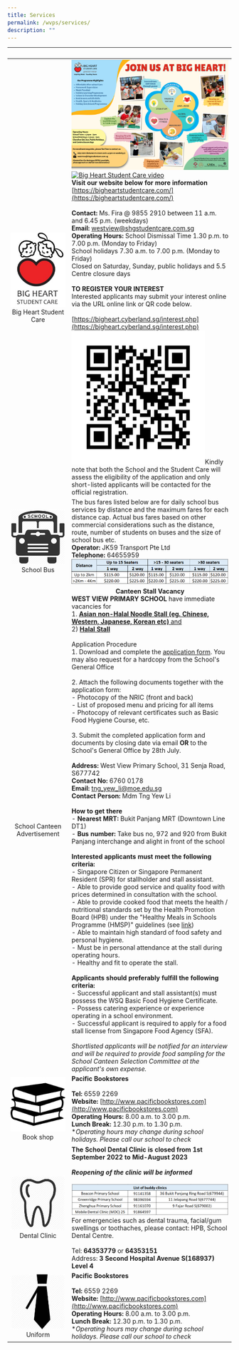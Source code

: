 ```yaml
---
title: Services
permalink: /wvps/services/
description: ""
---
```

|&nbsp;|&nbsp;|
|:----------:|----------|
|![Big heart student care logo](/images/logo.jpeg)Big Heart Student Care|![Information of Big Heart Student Care centre](/images/West%20View%20SCC%20Info.png)<br>[![Big Heart Student Care video](https://img.youtube.com/vi/Do4hSWR8s4o/0.jpg)](https://www.youtube.com/watch?v=Do4hSWR8s4o)<br>**Visit our website below for more information**<br>[https://bigheartstudentcare.com/](https://bigheartstudentcare.com/)<br><br>**Contact:** Ms. Fira @ 9855 2910 between 11 a.m. and 6.45 p.m. (weekdays)<br>**Email:** westview@shgstudentcare.com.sg<br>**Operating Hours:** School Dismissal Time 1.30 p.m. to 7.00 p.m. (Monday to Friday)<br>School holidays 7.30 a.m. to 7.00 p.m. (Monday to Friday)<br>Closed on Saturday, Sunday, public holidays and 5.5 Centre closure days<br><br>**TO REGISTER YOUR INTEREST**<br>Interested applicants may submit your interest online via the URL online link or QR code below.<br><br>[https://bigheart.cyberland.sg/interest.php](https://bigheart.cyberland.sg/interest.php)<br>![](/images/Services/registration%20qr%20code.png)Kindly note that both the School and the Student Care will assess the eligibility of the application and only short-listed applicants will be contacted for the official registration.|
|![Icon of a school bus](/images/bus.png)School Bus|The bus fares listed below are for daily school bus services by distance and the maximum fares for each distance cap. Actual bus fares based on other commercial considerations such as the distance, route, number of students on buses and the size of school bus etc.<br>**Operator:** JK59 Transport Pte Ltd<br>**Telephone:** 64655959<br>![A table showing the fares for the school bus](/images/Services/school%20bus%20fares.png)|
|School Canteen Advertisement|<center><strong>Canteen Stall Vacancy</strong></center><strong>WEST VIEW PRIMARY SCHOOL</strong> have immediate vacancies for <br>1. <u><strong>Asian non-Halal Noodle Stall (eg. Chinese, Western, Japanese, Korean etc)</strong> and</u> <br> 2) <u><strong>Halal Stall</strong></u><br><br>Application Procedure<br>1. Download and complete the [application form](/files/Services/app_form_for_canteen_stall.pdf). You may also request for a hardcopy from the School's General Office<br><br>2. Attach the following documents together with the application form:<br> - Photocopy of the NRIC (front and back)<br>- List of proposed menu and pricing for all items<br>- Photocopy of relevant certificates such as Basic Food Hygiene Course, etc.<br><br>3. Submit the completed application form and documents by closing date via email **OR** to the School's General Office by 28th July.<br><br> **Address:** West View Primary School, 31 Senja Road, S677742<br>**Contact No:** 6760 0178<br>**Email:** [tng_yew_li@moe.edu.sg](mailto:tng_yew_li@moe.edu.sg)<br>**Contact Person:** Mdm Tng Yew Li<br><br>**How to get there**<br>- **Nearest MRT:** Bukit Panjang MRT (Downtown Line DT1)<br>- **Bus number:** Take bus no, 972 and 920 from Bukit Panjang interchange and alight in front of the school<br><br>**Interested applicants must meet the following criteria:**<br>- Singapore Citizen or Singapore Permanent Resident (SPR) for stallholder and stall assistant.<br>- Able to provide good service and quality food with prices determined in consultation with the school.<br>- Able to provide cooked food that meets the health / nutritional standards set by the Health Promotion Board (HPB) under the "Healthy Meals in Schools Programme (HMSP)" guidelines (see [link](https://www.hpb.gov.sg/schools/school-programmes/healthy-meals-in-schools-programme))<br>- Able to maintain high standard of food safety and personal hygiene.<br>- Must be in personal attendance at the stall during operating hours.<br>- Healthy and fit to operate the stall.<br><br>**Applicants should preferably fulfill the following criteria:**<br>- Successful applicant and stall assistant(s) must possess the WSQ Basic Food Hygiene Certificate.<br>- Possess catering experience or experience operating in a school environment.<br>- Successful applicant is required to apply for a food stall license from Singapore Food Agency (SFA).<br><br>*Shortlisted applicants will be notified for an interview and will be required to provide food sampling for the School Canteen Selection Committee at the applicant's own expense.*|
|![An icon showing a stack of 3 books, indicating a book shop](/images/bookshop.png)Book shop|**Pacific Bookstores**<br><br>**Tel:** 6559 2269<br>**Website:** [http://www.pacificbookstores.com](http://www.pacificbookstores.com)<br>**Operating Hours:** 8.00 a.m. to 3.00 p.m.<br>**Lunch Break:** 12.30 p.m. to 1.30 p.m.<br>**Operating hours may change during school holidays. Please call our school to check*|
|![An icon of a tooth, indicating dental clinic](/images/dental.jpeg)Dental Clinic|**The School Dental Clinic is closed from 1st September 2022 to Mid-August 2023**<br><br>***Reopening of the clinic will be informed***<br><br>![](/images/Services/buddy%20clinics.png)<br>For emergencies such as dental trauma, facial/gum swellings or toothaches, please contact: HPB, School Dental Centre.<br><br>Tel: <strong>64353779</strong> or <strong>64353151</strong><br>Address: <strong>3 Second Hospital Avenue S(168937) Level 4</strong>|
|![An icon of a tie, indicating uniform](/images/uniform.jpeg)Uniform|**Pacific Bookstores**<br><br> **Tel:** 6559 2269<br>**Website:** [http://www.pacificbookstores.com](http://www.pacificbookstores.com)<br>**Operating Hours:** 8.00 a.m. to 3.00 p.m.<br>**Lunch Break:** 12.30 p.m. to 1.30 p.m.<br>**Operating hours may change during school holidays. Please call our school to check*|
